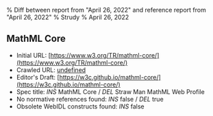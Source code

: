 % Diff between report from "April 26, 2022" and reference report from "April 26, 2022"
% Strudy
% April 26, 2022

## MathML Core

- Initial URL: [https://www.w3.org/TR/mathml-core/](https://www.w3.org/TR/mathml-core/)
- Crawled URL: [undefined](undefined)
- Editor's Draft: [https://w3c.github.io/mathml-core/](https://w3c.github.io/mathml-core/)
- Spec title: *INS* MathML Core / *DEL* Straw Man MathML Web Profile
- No normative references found: *INS* false / *DEL* true
- Obsolete WebIDL constructs found: *INS* false



